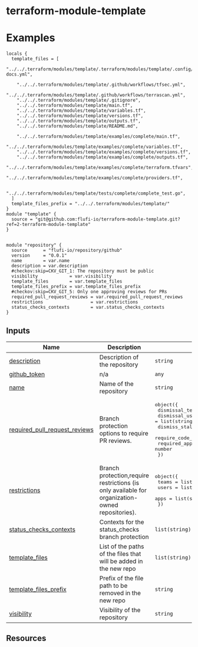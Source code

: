 # terraform-module-template

<!-- BEGIN_TF_DOCS -->
# Examples
```hcl
locals {
  template_files = [
    "../../.terraform/modules/template/.terraform/modules/template/.config/.terraform-docs.yml",

    "../../.terraform/modules/template/.github/workflows/tfsec.yml",
    "../../.terraform/modules/template/.github/workflows/terrascan.yml",
    "../../.terraform/modules/template/.gitignore",
    "../../.terraform/modules/template/main.tf",
    "../../.terraform/modules/template/variables.tf",
    "../../.terraform/modules/template/versions.tf",
    "../../.terraform/modules/template/outputs.tf",
    "../../.terraform/modules/template/README.md",

    "../../.terraform/modules/template/examples/complete/main.tf",
    "../../.terraform/modules/template/examples/complete/variables.tf",
    "../../.terraform/modules/template/examples/complete/versions.tf",
    "../../.terraform/modules/template/examples/complete/outputs.tf",
    "../../.terraform/modules/template/examples/complete/terraform.tfvars",
    "../../.terraform/modules/template/examples/complete/providers.tf",

    "../../.terraform/modules/template/tests/complete/complete_test.go",
  ]
  template_files_prefix = "../../.terraform/modules/template/"
}
module "template" {
  source = "git@github.com:flufi-io/terraform-module-template.git?ref=2-terraform-module-template"
}


module "repository" {
  source      = "flufi-io/repository/github"
  version     = "0.0.1"
  name        = var.name
  description = var.description
  #checkov:skip=CKV_GIT_1: The repository must be public
  visibility            = var.visibility
  template_files        = var.template_files
  template_files_prefix = var.template_files_prefix
  #checkov:skip=CKV_GIT_5: Only one approving reviews for PRs
  required_pull_request_reviews = var.required_pull_request_reviews
  restrictions                  = var.restrictions
  status_checks_contexts        = var.status_checks_contexts
}
```


## Inputs

| Name | Description | Type | Default | Required |
|------|-------------|------|---------|:--------:|
| <a name="input_description"></a> [description](#input\_description) | Description of the repository | `string` | n/a | yes |
| <a name="input_github_token"></a> [github\_token](#input\_github\_token) | n/a | `any` | n/a | yes |
| <a name="input_name"></a> [name](#input\_name) | Name of the repository | `string` | n/a | yes |
| <a name="input_required_pull_request_reviews"></a> [required\_pull\_request\_reviews](#input\_required\_pull\_request\_reviews) | Branch protection options to require PR reviews. | <pre>object({<br>    dismissal_teams                 = list(string)<br>    dismissal_users                 = list(string)<br>    dismiss_stale_reviews           = bool<br>    require_code_owner_reviews      = bool<br>    required_approving_review_count = number<br>  })</pre> | n/a | yes |
| <a name="input_restrictions"></a> [restrictions](#input\_restrictions) | Branch protection,require restrictions (is only available for organization-owned repositories). | <pre>object({<br>    teams = list(string)<br>    users = list(string)<br>    apps  = list(string)<br>  })</pre> | n/a | yes |
| <a name="input_status_checks_contexts"></a> [status\_checks\_contexts](#input\_status\_checks\_contexts) | Contexts for the status\_checks branch protection | `list(string)` | `[]` | no |
| <a name="input_template_files"></a> [template\_files](#input\_template\_files) | List of the paths of the files that will be added in the new repo | `list(string)` | `[]` | no |
| <a name="input_template_files_prefix"></a> [template\_files\_prefix](#input\_template\_files\_prefix) | Prefix of the file path to be removed in the new repo | `string` | `""` | no |
| <a name="input_visibility"></a> [visibility](#input\_visibility) | Visibility of the repository | `string` | `"private"` | no |

## Resources

<!-- END_TF_DOCS -->
